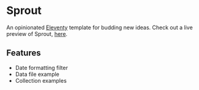 # Sprout

An opinionated [Eleventy](https://www.11ty.dev) template for budding new ideas. Check out a live preview of Sprout, [here](https://11ty-sprout.netlify.app/).

## Features

- Date formatting filter
- Data file example
- Collection examples
